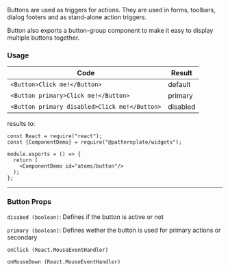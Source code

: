 Buttons are used as triggers for actions. They are used in forms, toolbars, dialog footers and as stand-alone action triggers.

Button also exports a button-group component to make it easy to display multiple buttons together.

### Usage
|Code|Result|
|---|---|
|`<Button>Click me!</Button>`|default|
|`<Button primary>Click me!</Button>`|primary|
|`<Button primary disabled>Click me!</Button>`|disabled|


results to:
```widget
const React = require("react");
const {ComponentDemo} = require("@patternplate/widgets");

module.exports = () => {
  return (
    <ComponentDemo id="atoms/button"/>
  );
};
```

---

### Button Props

`disabed (boolean)`:
Defines if the button is active or not


`primary (boolean)`:
Defines wether the button is used for primary actions or secondary


`onClick (React.MouseEventHandler)`


`onMouseDown (React.MouseEventHandler)`
